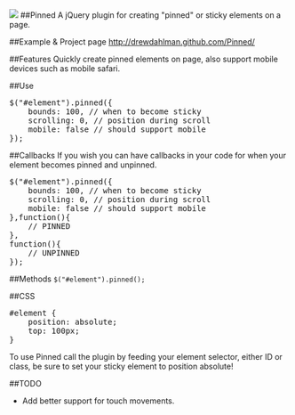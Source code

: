 <img src='http://www.drewdahlman.com/portfolio/wp-content/uploads/2012/07/pinned1.png'>
##Pinned
A jQuery plugin for creating "pinned" or sticky elements on a page.

##Example & Project page
http://drewdahlman.github.com/Pinned/

##Features
Quickly create pinned elements on page, also support mobile devices such as mobile safari.

##Use
<pre>
$("#element").pinned({
	bounds: 100, // when to become sticky
	scrolling: 0, // position during scroll
	mobile: false // should support mobile 
});
</pre>

##Callbacks
If you wish you can have callbacks in your code for when your element becomes pinned and unpinned.
<pre>
$("#element").pinned({
	bounds: 100, // when to become sticky
	scrolling: 0, // position during scroll
	mobile: false // should support mobile 
},function(){
	// PINNED
},
function(){
	// UNPINNED
});
</pre>

##Methods
`$("#element").pinned();`

##CSS
<pre>
#element {
	position: absolute;
	top: 100px;
}
</pre>

To use Pinned call the plugin by feeding your element selector, either ID or class, be sure to set your sticky element to position absolute!

##TODO
- Add better support for touch movements.

